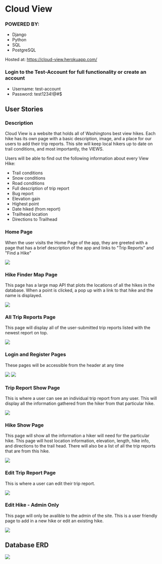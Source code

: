 # Cloud View

### POWERED BY:

- Django
- Python
- SQL
- PostgreSQL

Hosted at: https://cloud-view.herokuapp.com/

### Login to the Test-Account for full functionality or create an account

- Username: test-account
- Password: test1234!@#$

## User Stories

### Description

Cloud View is a website that holds all of Washingtons best view hikes. Each hike has its own page with a basic description, image, and a place for our users to add their trip reports. This site will keep local hikers up to date on trail conditions, and most importantly, the VIEWS.

Users will be able to find out the following information about every View Hike:

- Trail conditions
- Snow conditions
- Road conditions
- Full description of trip report
- Bug report
- Elevation gain
- Highest point
- Date hiked (from report)
- Trailhead location
- Directions to Trailhead

### Home Page

When the user visits the Home Page of the app, they are greeted with a page that has a brief description of the app and links to "Trip Reports" and "Find a Hike"

<img src="Wireframes/WTA CLONE - Home Screen.png">

### Hike Finder Map Page

This page has a large map API that plots the locations of all the hikes in the database. When a point is clicked, a pop up with a link to that hike and the name is displayed.

<img src="Wireframes/WTA CLONE - Hike Map - Linked From _Go Outside && Find a Hike_ buttons.png">

### All Trip Reports Page

This page will display all of the user-submitted trip reports listed with the newest report on top.

<img src="Wireframes/WTA CLONE - Trip Report - linked to from _Trip reports_ -- Same for ALL and Specific Hike .png">

### Login and Register Pages

These pages will be accessible from the header at any time

<img src="Wireframes/WTA CLONE - Login.png">
<img src="Wireframes/WTA CLONE - Window.png">

### Trip Report Show Page

This is where a user can see an individual trip report from any user. This will display all the information gathered from the hiker from that particular hike.

<img src="Wireframes/WTA CLONE - View Trip Report.png">

### Hike Show Page

This page will show all the information a hiker will need for the particular hike. This page will host location information, elevation, length, hike info, and directions to the trail head. There will also be a list of all the trip reports that are from this hike.

<img src="Wireframes/WTA CLONE - HIKE SHOW PAGE.png">

### Edit Trip Report Page

This is where a user can edit their trip report.

<img src="Wireframes/WTA CLONE - EDIT REPORT.png">

### Edit Hike - Admin Only

This page will only be avalible to the admin of the site. This is a user friendly page to add in a new hike or edit an existing hike.

<img src="Wireframes/WTA CLONE - EDIT HIKE -- ADMIN ONLY.png">

## Database ERD

<img src="Wireframes/WTA.jpg">
